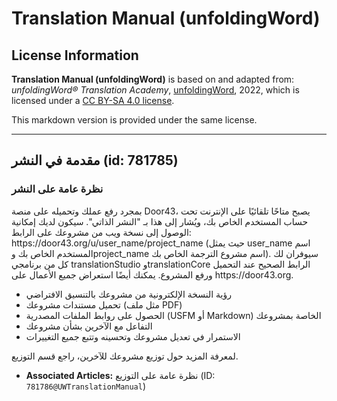 # Translation Manual (unfoldingWord)

## License Information

**Translation Manual (unfoldingWord)** is based on and adapted from: _unfoldingWord® Translation Academy_, [unfoldingWord](https://unfoldingword.org/utw), 2022, which is licensed under a [CC BY-SA 4.0 license](https://creativecommons.org/licenses/by-sa/4.0/legalcode.en).

This markdown version is provided under the same license.



--------------------------------

## مقدمة في النشر (id: 781785)

### نظرة عامة على النشر

بمجرد رفع عملك وتحميله على منصة Door43، يصبح متاحًا تلقائيًا على الإنترنت تحت حساب المستخدم الخاص بك، ويُشار إلى هذا بـ "النشر الذاتي". سيكون لديك إمكانية الوصول إلى نسخة ويب من مشروعك على الرابط: https://door43\.org/u/user\_name/project\_name (حيث يمثل user\_name اسم المستخدم الخاص بك وproject\_name اسم مشروع الترجمة الخاص بك). سيوفران لك كل من برنامجي translationStudio وtranslationCore الرابط الصحيح عند التحميل ورفع المشروع. يمكنك أيضًا استعراض جميع الأعمال على https://door43\.org.

* رؤية النسخة الإلكترونية من مشروعك بالتنسيق الافتراضي
* تحميل مستندات مشروعك (مثل ملف PDF)
* الحصول على روابط الملفات المصدرية (USFM أو Markdown) الخاصة بمشروعك
* التفاعل مع الآخرين بشأن مشروعك
* الاستمرار في تعديل مشروعك وتحسينه وتتبع جميع التغييرات

لمعرفة المزيد حول توزيع مشروعك للآخرين، راجع قسم التوزيع.

* **Associated Articles:** نظرة عامة على التوزيع (ID: `781786@UWTranslationManual`)

